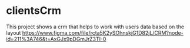 # clientsCrm

This project shows a crm that helps to work with users data
based on the layout https://www.figma.com/file/rcta5K2ySOhnskjG1D82jL/CRM?node-id=211%3A746&t=AxGJx9pDGmJrZ3TI-0
